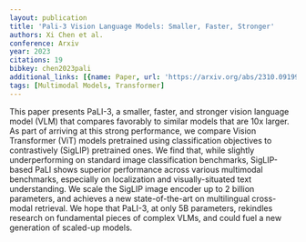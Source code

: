 ```yaml
---
layout: publication
title: 'Pali-3 Vision Language Models: Smaller, Faster, Stronger'
authors: Xi Chen et al.
conference: Arxiv
year: 2023
citations: 19
bibkey: chen2023pali
additional_links: [{name: Paper, url: 'https://arxiv.org/abs/2310.09199'}]
tags: [Multimodal Models, Transformer]
---
```

This paper presents PaLI-3, a smaller, faster, and stronger vision language
model (VLM) that compares favorably to similar models that are 10x larger. As
part of arriving at this strong performance, we compare Vision Transformer
(ViT) models pretrained using classification objectives to contrastively
(SigLIP) pretrained ones. We find that, while slightly underperforming on
standard image classification benchmarks, SigLIP-based PaLI shows superior
performance across various multimodal benchmarks, especially on localization
and visually-situated text understanding. We scale the SigLIP image encoder up
to 2 billion parameters, and achieves a new state-of-the-art on multilingual
cross-modal retrieval. We hope that PaLI-3, at only 5B parameters, rekindles
research on fundamental pieces of complex VLMs, and could fuel a new generation
of scaled-up models.